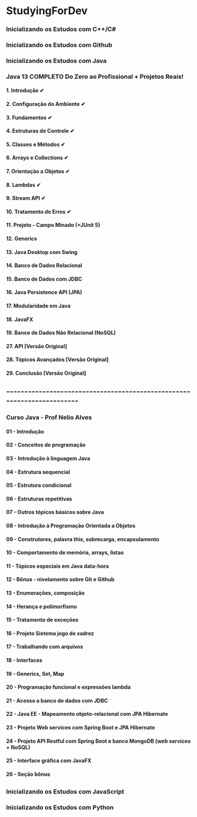 # StudyingForDev


### Inicializando os Estudos com C++/C#


### Inicializando os Estudos com Github


### Inicializando os Estudos com Java

### Java 13 COMPLETO Do Zero ao Profissional + Projetos Reais!
#### 1. Introdução ✔
#### 2. Configuração do Ambiente ✔
#### 3. Fundamentos ✔
#### 4. Estruturas de Controle ✔
#### 5. Classes e Métodos ✔
#### 6. Arrays e Collections ✔
#### 7. Orientação a Objetos ✔
#### 8. Lambdas ✔
#### 9. Stream API ✔
#### 10. Tratamento de Erros ✔
#### 11. Projeto - Campo Minado (+JUnit 5)
#### 12. Generics
#### 13. Java Desktop com Swing
#### 14. Banco de Dados Relacional
#### 15. Banco de Dados com JDBC
#### 16. Java Persistence API (JPA)
#### 17. Modularidade em Java
#### 18. JavaFX
#### 19. Banco de Dados Não Relacional (NoSQL)
#### 27. API [Versão Original]
#### 28. Tópicos Avançados [Versão Original]
#### 29. Conclusão [Versão Original]

## -----------------------------------------------------------------------

### Curso Java - Prof Nelio Alves
#### 01 - Introdução 
#### 02 - Conceitos de programação
#### 03 - Introdução à linguagem Java
#### 04 - Estrutura sequencial
#### 05 - Estrutura condicional
#### 06 - Estruturas repetitivas
#### 07 - Outros tópicos básicos sobre Java
#### 08 - Introdução à Programação Orientada a Objetos
#### 09 - Construtores, palavra this, sobrecarga, encapsulamento
#### 10 - Comportamento de memória, arrays, listas
#### 11 - Tópicos especiais em Java data-hora
#### 12 - Bônus - nivelamento sobre Git e Github
#### 13 - Enumerações, composição
#### 14 - Herança e polimorfismo
#### 15 - Tratamento de exceções
#### 16 - Projeto Sistema jogo de xadrez
#### 17 - Trabalhando com arquivos
#### 18 - Interfaces
#### 19 - Generics, Set, Map
#### 20 - Programação funcional e expressões lambda
#### 21 - Acesso a banco de dados com JDBC
#### 22 - Java EE - Mapeamento objeto-relacional com JPA  Hibernate
#### 23 - Projeto Web services com Spring Boot e JPA  Hibernate
#### 24 - Projeto API Restful com Spring Boot e banco MongoDB (web services + NoSQL)
#### 25 - Interface gráfica com JavaFX
#### 26 - Seção bônus

## ########################################################################

### Inicializando os Estudos com JavaScript


### Inicializando os Estudos com Python
